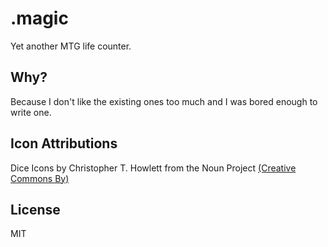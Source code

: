 # .magic

Yet another MTG life counter.

## Why?

Because I don't like the existing ones too much and I was bored enough to write one.

## Icon Attributions

Dice Icons by Christopher T. Howlett from the Noun Project [(Creative Commons By)](https://creativecommons.org/licenses/by/3.0/us/)

## License

MIT
